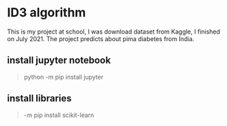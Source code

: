 # ID3 algorithm
This is my project at school, I was download dataset from Kaggle, I finished on July 2021.
The project predicts about pima diabetes from India.
## install jupyter notebook
> python -m pip install jupyter
## install libraries
> -m pip install scikit-learn
